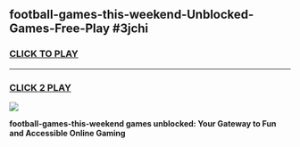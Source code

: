 
## football-games-this-weekend-Unblocked-Games-Free-Play #3jchi
<h3>
<a href="https://us.freeplayer.one?title=football-games-this-weekend&ref=9M">CLICK TO PLAY</a></h3>
<hr>

<h3>
<a href="https://us.freeplayer.one?title=football-games-this-weekend&ref=9M">CLICK 2 PLAY</a>
  
</h3>

<a href="https://us.freeplayer.one?title=football-games-this-weekend&ref=9M"><img src="https://clearcache.store/games.png"></a>


**football-games-this-weekend games unblocked: Your Gateway to Fun and Accessible Online Gaming**
